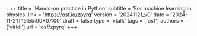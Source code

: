 +++
title = 'Hands-on practice in Python'
subtitle = 'For machine learning in physics'
link = 'https://osf.io/zpyrq'
version = '20241121_v0'
date = '2024-11-21T19:55:00+07:00'
draft = false
type = 'xtalk'
tags = ['osf']
authors = ['viridi']
url = 'osf/zpyrq'
+++
<!--more-->
